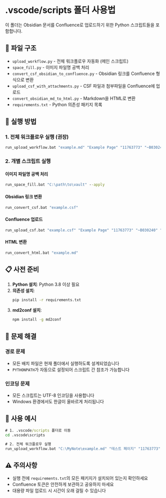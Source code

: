 # .vscode/scripts 폴더 사용법

이 폴더는 Obsidian 문서를 Confluence로 업로드하기 위한 Python 스크립트들을 포함합니다.

## 📁 파일 구조

- `upload_workflow.py` - 전체 워크플로우 자동화 (메인 스크립트)
- `space_fill.py` - 이미지 파일명 공백 처리
- `convert_csf_obsidian_to_confluence.py` - Obsidian 링크를 Confluence 형식으로 변환
- `upload_csf_with_attachments.py` - CSF 파일과 첨부파일을 Confluence에 업로드
- `convert_obsidian_md_to_html.py` - Markdown을 HTML로 변환
- `requirements.txt` - Python 의존성 패키지 목록

## 🚀 실행 방법

### 1. 전체 워크플로우 실행 (권장)
```cmd
run_upload_workflow.bat "example.md" "Example Page" "11763773" "~B030240" "YOUR_PAT" "wiki.telechips.com" --update-if-exists
```

### 2. 개별 스크립트 실행

#### 이미지 파일명 공백 처리
```cmd
run_space_fill.bat "C:\path\to\vault" --apply
```

#### Obsidian 링크 변환
```cmd
run_convert_csf.bat "example.csf"
```

#### Confluence 업로드
```cmd
run_upload_csf.bat "example.csf" "Example Page" "11763773" "~B030240" "YOUR_PAT" "wiki.telechips.com" --update-if-exists
```

#### HTML 변환
```cmd
run_convert_html.bat "example.md"
```

## 📋 사전 준비

1. **Python 설치**: Python 3.8 이상 필요
2. **의존성 설치**:
   ```cmd
   pip install -r requirements.txt
   ```
3. **md2conf 설치**: 
   ```cmd
   npm install -g md2conf
   ```

## 🔧 문제 해결

### 경로 문제
- 모든 배치 파일은 현재 폴더에서 실행하도록 설계되었습니다
- `PYTHONPATH`가 자동으로 설정되어 스크립트 간 참조가 가능합니다

### 인코딩 문제
- 모든 스크립트는 UTF-8 인코딩을 사용합니다
- Windows 환경에서도 한글이 올바르게 처리됩니다

## 📝 사용 예시

```cmd
# 1. .vscode/scripts 폴더로 이동
cd .vscode\scripts

# 2. 전체 워크플로우 실행
run_upload_workflow.bat "C:\MyNote\example.md" "테스트 페이지" "11763773" "~B030240" "your_pat_token" "wiki.telechips.com" --update-if-exists
```

## ⚠️ 주의사항

- 실행 전에 `requirements.txt`의 모든 패키지가 설치되어 있는지 확인하세요
- Confluence 토큰은 안전하게 보관하고 공유하지 마세요
- 대용량 파일 업로드 시 시간이 오래 걸릴 수 있습니다

